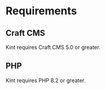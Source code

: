# Requirements

## Craft CMS
Kint requires Craft CMS 5.0 or greater.

## PHP
Kint requires PHP 8.2 or greater.
